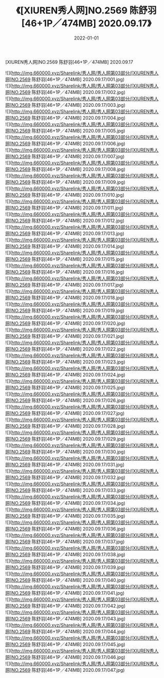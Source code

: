 ﻿---
layout: post
title:  《[XIUREN秀人网]NO.2569 陈舒羽[46+1P／474MB] 2020.09.17》
date:   2022-01-01
img: http://img.660000.xyz/Sharelink/秀人网/秀人网第03部分/[XIUREN秀人网]NO.2569 陈舒羽[46+1P／474MB] 2020.09.17/000.jpg
categories: [美女, 清纯, 唯美]
---

[XIUREN秀人网]NO.2569 陈舒羽[46+1P／474MB] 2020.09.17

 ![](http://img.660000.xyz/Sharelink/秀人网/秀人网第03部分/[XIUREN秀人网]NO.2569 陈舒羽[46+1P／474MB] 2020.09.17/001.jpg) <br>![](http://img.660000.xyz/Sharelink/秀人网/秀人网第03部分/[XIUREN秀人网]NO.2569 陈舒羽[46+1P／474MB] 2020.09.17/002.jpg) <br>![](http://img.660000.xyz/Sharelink/秀人网/秀人网第03部分/[XIUREN秀人网]NO.2569 陈舒羽[46+1P／474MB] 2020.09.17/003.jpg) <br>![](http://img.660000.xyz/Sharelink/秀人网/秀人网第03部分/[XIUREN秀人网]NO.2569 陈舒羽[46+1P／474MB] 2020.09.17/004.jpg) <br>![](http://img.660000.xyz/Sharelink/秀人网/秀人网第03部分/[XIUREN秀人网]NO.2569 陈舒羽[46+1P／474MB] 2020.09.17/005.jpg) <br>![](http://img.660000.xyz/Sharelink/秀人网/秀人网第03部分/[XIUREN秀人网]NO.2569 陈舒羽[46+1P／474MB] 2020.09.17/006.jpg) <br>![](http://img.660000.xyz/Sharelink/秀人网/秀人网第03部分/[XIUREN秀人网]NO.2569 陈舒羽[46+1P／474MB] 2020.09.17/007.jpg) <br>![](http://img.660000.xyz/Sharelink/秀人网/秀人网第03部分/[XIUREN秀人网]NO.2569 陈舒羽[46+1P／474MB] 2020.09.17/008.jpg) <br>![](http://img.660000.xyz/Sharelink/秀人网/秀人网第03部分/[XIUREN秀人网]NO.2569 陈舒羽[46+1P／474MB] 2020.09.17/009.jpg) <br>![](http://img.660000.xyz/Sharelink/秀人网/秀人网第03部分/[XIUREN秀人网]NO.2569 陈舒羽[46+1P／474MB] 2020.09.17/010.jpg) <br>![](http://img.660000.xyz/Sharelink/秀人网/秀人网第03部分/[XIUREN秀人网]NO.2569 陈舒羽[46+1P／474MB] 2020.09.17/011.jpg) <br>![](http://img.660000.xyz/Sharelink/秀人网/秀人网第03部分/[XIUREN秀人网]NO.2569 陈舒羽[46+1P／474MB] 2020.09.17/012.jpg) <br>![](http://img.660000.xyz/Sharelink/秀人网/秀人网第03部分/[XIUREN秀人网]NO.2569 陈舒羽[46+1P／474MB] 2020.09.17/013.jpg) <br>![](http://img.660000.xyz/Sharelink/秀人网/秀人网第03部分/[XIUREN秀人网]NO.2569 陈舒羽[46+1P／474MB] 2020.09.17/014.jpg) <br>![](http://img.660000.xyz/Sharelink/秀人网/秀人网第03部分/[XIUREN秀人网]NO.2569 陈舒羽[46+1P／474MB] 2020.09.17/015.jpg) <br>![](http://img.660000.xyz/Sharelink/秀人网/秀人网第03部分/[XIUREN秀人网]NO.2569 陈舒羽[46+1P／474MB] 2020.09.17/016.jpg) <br>![](http://img.660000.xyz/Sharelink/秀人网/秀人网第03部分/[XIUREN秀人网]NO.2569 陈舒羽[46+1P／474MB] 2020.09.17/017.jpg) <br>![](http://img.660000.xyz/Sharelink/秀人网/秀人网第03部分/[XIUREN秀人网]NO.2569 陈舒羽[46+1P／474MB] 2020.09.17/018.jpg) <br>![](http://img.660000.xyz/Sharelink/秀人网/秀人网第03部分/[XIUREN秀人网]NO.2569 陈舒羽[46+1P／474MB] 2020.09.17/019.jpg) <br>![](http://img.660000.xyz/Sharelink/秀人网/秀人网第03部分/[XIUREN秀人网]NO.2569 陈舒羽[46+1P／474MB] 2020.09.17/020.jpg) <br>![](http://img.660000.xyz/Sharelink/秀人网/秀人网第03部分/[XIUREN秀人网]NO.2569 陈舒羽[46+1P／474MB] 2020.09.17/021.jpg) <br>![](http://img.660000.xyz/Sharelink/秀人网/秀人网第03部分/[XIUREN秀人网]NO.2569 陈舒羽[46+1P／474MB] 2020.09.17/022.jpg) <br>![](http://img.660000.xyz/Sharelink/秀人网/秀人网第03部分/[XIUREN秀人网]NO.2569 陈舒羽[46+1P／474MB] 2020.09.17/023.jpg) <br>![](http://img.660000.xyz/Sharelink/秀人网/秀人网第03部分/[XIUREN秀人网]NO.2569 陈舒羽[46+1P／474MB] 2020.09.17/024.jpg) <br>![](http://img.660000.xyz/Sharelink/秀人网/秀人网第03部分/[XIUREN秀人网]NO.2569 陈舒羽[46+1P／474MB] 2020.09.17/025.jpg) <br>![](http://img.660000.xyz/Sharelink/秀人网/秀人网第03部分/[XIUREN秀人网]NO.2569 陈舒羽[46+1P／474MB] 2020.09.17/026.jpg) <br>![](http://img.660000.xyz/Sharelink/秀人网/秀人网第03部分/[XIUREN秀人网]NO.2569 陈舒羽[46+1P／474MB] 2020.09.17/027.jpg) <br>![](http://img.660000.xyz/Sharelink/秀人网/秀人网第03部分/[XIUREN秀人网]NO.2569 陈舒羽[46+1P／474MB] 2020.09.17/028.jpg) <br>![](http://img.660000.xyz/Sharelink/秀人网/秀人网第03部分/[XIUREN秀人网]NO.2569 陈舒羽[46+1P／474MB] 2020.09.17/029.jpg) <br>![](http://img.660000.xyz/Sharelink/秀人网/秀人网第03部分/[XIUREN秀人网]NO.2569 陈舒羽[46+1P／474MB] 2020.09.17/030.jpg) <br>![](http://img.660000.xyz/Sharelink/秀人网/秀人网第03部分/[XIUREN秀人网]NO.2569 陈舒羽[46+1P／474MB] 2020.09.17/031.jpg) <br>![](http://img.660000.xyz/Sharelink/秀人网/秀人网第03部分/[XIUREN秀人网]NO.2569 陈舒羽[46+1P／474MB] 2020.09.17/032.jpg) <br>![](http://img.660000.xyz/Sharelink/秀人网/秀人网第03部分/[XIUREN秀人网]NO.2569 陈舒羽[46+1P／474MB] 2020.09.17/033.jpg) <br>![](http://img.660000.xyz/Sharelink/秀人网/秀人网第03部分/[XIUREN秀人网]NO.2569 陈舒羽[46+1P／474MB] 2020.09.17/034.jpg) <br>![](http://img.660000.xyz/Sharelink/秀人网/秀人网第03部分/[XIUREN秀人网]NO.2569 陈舒羽[46+1P／474MB] 2020.09.17/035.jpg) <br>![](http://img.660000.xyz/Sharelink/秀人网/秀人网第03部分/[XIUREN秀人网]NO.2569 陈舒羽[46+1P／474MB] 2020.09.17/036.jpg) <br>![](http://img.660000.xyz/Sharelink/秀人网/秀人网第03部分/[XIUREN秀人网]NO.2569 陈舒羽[46+1P／474MB] 2020.09.17/037.jpg) <br>![](http://img.660000.xyz/Sharelink/秀人网/秀人网第03部分/[XIUREN秀人网]NO.2569 陈舒羽[46+1P／474MB] 2020.09.17/038.jpg) <br>![](http://img.660000.xyz/Sharelink/秀人网/秀人网第03部分/[XIUREN秀人网]NO.2569 陈舒羽[46+1P／474MB] 2020.09.17/039.jpg) <br>![](http://img.660000.xyz/Sharelink/秀人网/秀人网第03部分/[XIUREN秀人网]NO.2569 陈舒羽[46+1P／474MB] 2020.09.17/040.jpg) <br>![](http://img.660000.xyz/Sharelink/秀人网/秀人网第03部分/[XIUREN秀人网]NO.2569 陈舒羽[46+1P／474MB] 2020.09.17/041.jpg) <br>![](http://img.660000.xyz/Sharelink/秀人网/秀人网第03部分/[XIUREN秀人网]NO.2569 陈舒羽[46+1P／474MB] 2020.09.17/042.jpg) <br>![](http://img.660000.xyz/Sharelink/秀人网/秀人网第03部分/[XIUREN秀人网]NO.2569 陈舒羽[46+1P／474MB] 2020.09.17/043.jpg) <br>![](http://img.660000.xyz/Sharelink/秀人网/秀人网第03部分/[XIUREN秀人网]NO.2569 陈舒羽[46+1P／474MB] 2020.09.17/044.jpg) <br>![](http://img.660000.xyz/Sharelink/秀人网/秀人网第03部分/[XIUREN秀人网]NO.2569 陈舒羽[46+1P／474MB] 2020.09.17/045.jpg) <br>![](http://img.660000.xyz/Sharelink/秀人网/秀人网第03部分/[XIUREN秀人网]NO.2569 陈舒羽[46+1P／474MB] 2020.09.17/046.jpg) <br>![](http://img.660000.xyz/Sharelink/秀人网/秀人网第03部分/[XIUREN秀人网]NO.2569 陈舒羽[46+1P／474MB] 2020.09.17/047.jpg) <br>